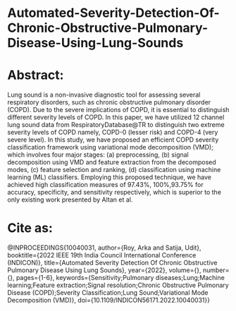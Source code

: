 # Automated-Severity-Detection-Of-Chronic-Obstructive-Pulmonary-Disease-Using-Lung-Sounds

# Abstract:
Lung sound is a non-invasive diagnostic tool for assessing several respiratory disorders, such as chronic obstructive pulmonary disorder (COPD). Due to the severe implications of COPD, it is essential to distinguish different severity levels of COPD. In this paper, we have utilized 12 channel lung sound data from RespiratoryDatabase@TR to distinguish two extreme severity levels of COPD namely, COPD-0 (lesser risk) and COPD-4 (very severe level). In this study, we have proposed an efficient COPD severity classification framework using variational mode decomposition (VMD); which involves four major stages: (a) preprocessing, (b) signal decomposition using VMD and feature extraction from the decomposed modes, (c) feature selection and ranking, (d) classification using machine learning (ML) classifiers. Employing this proposed technique, we have achieved high classification measures of 97.43%, 100%,93.75% for accuracy, specificity, and sensitivity respectively, which is superior to the only existing work presented by Altan et al.

# Cite as:
@INPROCEEDINGS{10040031,
  author={Roy, Arka and Satija, Udit},
  booktitle={2022 IEEE 19th India Council International Conference (INDICON)}, 
  title={Automated Severity Detection Of Chronic Obstructive Pulmonary Disease Using Lung Sounds}, 
  year={2022},
  volume={},
  number={},
  pages={1-6},
  keywords={Sensitivity;Pulmonary diseases;Lung;Machine learning;Feature extraction;Signal resolution;Chronic Obstructive Pulmonary Disease (COPD);Severity Classification;Lung Sound;Variational Mode Decomposition (VMD)},
  doi={10.1109/INDICON56171.2022.10040031}}
